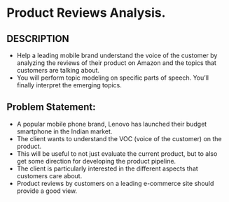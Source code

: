 # **Product Reviews Analysis.**

## **DESCRIPTION**
- Help a leading mobile brand understand the voice of the customer by analyzing the reviews of their product on Amazon and the topics that customers are talking about. 
- You will perform topic modeling on specific parts of speech. You’ll finally interpret the emerging topics.

## **Problem Statement:**

- A popular mobile phone brand, Lenovo has launched their budget smartphone in the Indian market. 
- The client wants to understand the VOC (voice of the customer) on the product. 
- This will be useful to not just evaluate the current product, but to also get some direction for developing the product pipeline. 
- The client is particularly interested in the different aspects that customers care about. 
- Product reviews by customers on a leading e-commerce site should provide a good view.
